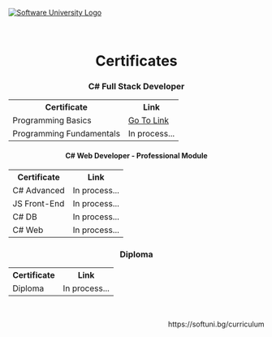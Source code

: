 <a href="https://softuni.bg/" target="_blank" rel="noopener"><img src="https://softuni.bg/content/images/svg-logos/software-university-logo.svg?sanitize=true" alt="Software University Logo"></a>

<br/>

<h1 align="center">Certificates</h1>
<table align="center">
  <h3 align="center">C# Full Stack Developer</h3>
  <tr>
    <th>Certificate</th>
    <th>Link</th>
  </tr>
  <tr>
    <td>Programming Basics</td>
    <td><a href="https://softuni.bg/certificates/details/163685/56e61635">Go To Link</a></td>
  </tr>
  <tr>
    <td>Programming Fundamentals</td>
    <td>In process...</td>
  </tr>
</table>


<table align="center">
  <h4 align="center">C# Web Developer - Professional Module</h4>
  <tr>
    <th>Certificate</th>
    <th>Link</th>
  </tr>
  <tr>
    <td>C# Advanced</td>
    <td>In process...</td>
  </tr>
  <tr>
    <td>JS Front-End</td>
    <td>In process...</td>
  </tr>
  <tr>
    <td>C# DB</td>
    <td>In process...</td>
  </tr>
  <tr>
    <td>C# Web</td>
    <td>In process...</td>
  </tr>
</table>

<table align="center">
  <h3 align="center">Diploma</h3>
  <tr>
    <th>Certificate</th>
    <th>Link</th>
  </tr>
  <tr>
    <td>Diploma</td>
    <td>In process...</td>
  </tr>
</table>

<br/>

<p align="right">https://softuni.bg/curriculum</p>
